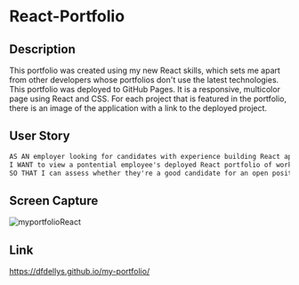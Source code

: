 # React-Portfolio

## Description

This portfolio was created using my new React skills, which sets me apart from other developers whose portfolios don't use the latest technologies. This portfolio was deployed to GitHub Pages. It is a responsive, multicolor page using React and CSS. For each project that is featured in the portfolio, there is an image of the application with a link to the deployed project.


## User Story

```md
AS AN employer looking for candidates with experience building React applications
I WANT to view a pontential employee's deployed React portfolio of work samples
SO THAT I can assess whether they're a good candidate for an open position
```

## Screen Capture

![myportfolioReact](https://user-images.githubusercontent.com/73720274/142714295-8810e202-3252-4f09-9f1c-b8134fc5e089.png)

## Link

https://dfdellys.github.io/my-portfolio/
